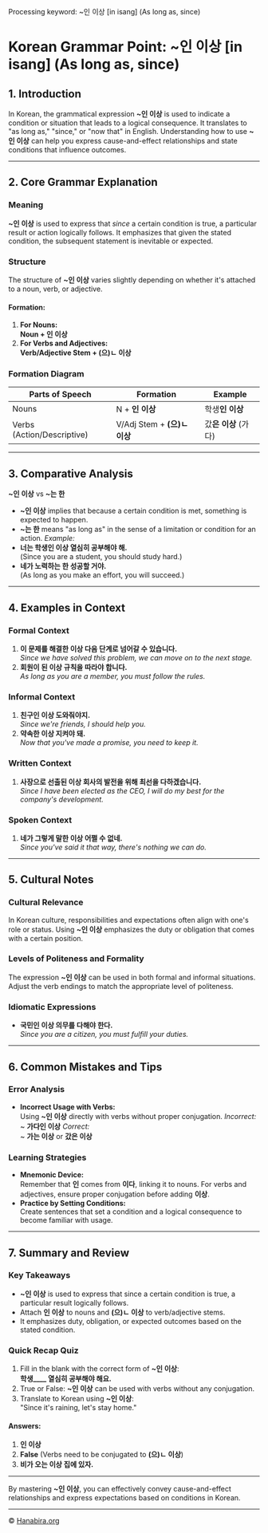 Processing keyword: ~인 이상 [in isang] (As long as, since)
# Korean Grammar Point: ~인 이상 [in isang] (As long as, since)

## 1. Introduction
In Korean, the grammatical expression **~인 이상** is used to indicate a condition or situation that leads to a logical consequence. It translates to "as long as," "since," or "now that" in English. Understanding how to use **~인 이상** can help you express cause-and-effect relationships and state conditions that influence outcomes.

---
## 2. Core Grammar Explanation
### Meaning
**~인 이상** is used to express that *since* a certain condition is true, a particular result or action logically follows. It emphasizes that given the stated condition, the subsequent statement is inevitable or expected.
### Structure
The structure of **~인 이상** varies slightly depending on whether it's attached to a noun, verb, or adjective.
#### Formation:
1. **For Nouns:**  
   **Noun + 인 이상**
2. **For Verbs and Adjectives:**  
   **Verb/Adjective Stem + (으)ㄴ 이상**
### Formation Diagram
| Parts of Speech       | Formation                  | Example                       |
|-----------------------|----------------------------|-------------------------------|
| Nouns                 | N + **인 이상**            | 학생**인 이상**               |
| Verbs (Action/Descriptive) | V/Adj Stem + **(으)ㄴ 이상** | 갔**은 이상** (가다)          |
---
## 3. Comparative Analysis
**~인 이상** vs **~는 한**
- **~인 이상** implies that because a certain condition is met, something is expected to happen.
- **~는 한** means "as long as" in the sense of a limitation or condition for an action.
*Example:*
- **너는 학생인 이상 열심히 공부해야 해.**  
  (Since you are a student, you should study hard.)
- **네가 노력하는 한 성공할 거야.**  
  (As long as you make an effort, you will succeed.)
---
## 4. Examples in Context
### Formal Context
1. **이 문제를 해결한 이상 다음 단계로 넘어갈 수 있습니다.**  
   *Since we have solved this problem, we can move on to the next stage.*
2. **회원이 된 이상 규칙을 따라야 합니다.**  
   *As long as you are a member, you must follow the rules.*
### Informal Context
1. **친구인 이상 도와줘야지.**  
   *Since we're friends, I should help you.*
2. **약속한 이상 지켜야 돼.**  
   *Now that you've made a promise, you need to keep it.*
### Written Context
1. **사장으로 선출된 이상 회사의 발전을 위해 최선을 다하겠습니다.**  
   *Since I have been elected as the CEO, I will do my best for the company's development.*
### Spoken Context
1. **네가 그렇게 말한 이상 어쩔 수 없네.**  
   *Since you've said it that way, there's nothing we can do.*
---
## 5. Cultural Notes
### Cultural Relevance
In Korean culture, responsibilities and expectations often align with one's role or status. Using **~인 이상** emphasizes the duty or obligation that comes with a certain position.
### Levels of Politeness and Formality
The expression **~인 이상** can be used in both formal and informal situations. Adjust the verb endings to match the appropriate level of politeness.
### Idiomatic Expressions
- **국민인 이상 의무를 다해야 한다.**  
  *Since you are a citizen, you must fulfill your duties.*
---
## 6. Common Mistakes and Tips
### Error Analysis
- **Incorrect Usage with Verbs:**  
  Using **~인 이상** directly with verbs without proper conjugation.
  *Incorrect:*  
  ~ **가다인 이상**
  *Correct:*  
  ~ **가는 이상** or **갔은 이상**
### Learning Strategies
- **Mnemonic Device:**  
  Remember that **인** comes from **이다**, linking it to nouns. For verbs and adjectives, ensure proper conjugation before adding **이상**.
- **Practice by Setting Conditions:**  
  Create sentences that set a condition and a logical consequence to become familiar with usage.
---
## 7. Summary and Review
### Key Takeaways
- **~인 이상** is used to express that since a certain condition is true, a particular result logically follows.
- Attach **인 이상** to nouns and **(으)ㄴ 이상** to verb/adjective stems.
- It emphasizes duty, obligation, or expected outcomes based on the stated condition.
### Quick Recap Quiz
1. Fill in the blank with the correct form of **~인 이상**:  
   **학생____ 열심히 공부해야 해요.**
2. True or False: **~인 이상** can be used with verbs without any conjugation.
3. Translate to Korean using **~인 이상**:  
   "Since it's raining, let's stay home."
#### Answers:
1. **인 이상**
2. **False** (Verbs need to be conjugated to **(으)ㄴ 이상**)
3. **비가 오는 이상 집에 있자.**
---
By mastering **~인 이상**, you can effectively convey cause-and-effect relationships and express expectations based on conditions in Korean.

---
© [Hanabira.org](https://hanabira.org)
